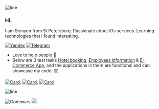 

![line](https://capsule-render.vercel.app/api?type=rect&color=gradient&height=1)

### Hi,
 I am Semyon from St Petersburg. Passionate about iOs services. Learning technologies that I found interesting.

  
[![Yandex](https://img.shields.io/badge/-gaidsemen@yandex.ru-F9DB60?style=flat-square&logo=Yandex&logoColor=FF3333)](mailto:gaidsemen@yandex.ru) [![Telegram](https://img.shields.io/badge/Telegram-blue?style=flat-square&logo=Telegram)](https://t.me/dilthey) 


* Love to help people :electric_plug:
* Below are 3 test tasks [Hotel booking](https://github.com/semaDilthey/HotelTest), [Employees information](https://github.com/semaDilthey/Employees-Info) & [E-Commerce App](https://github.com/semaDilthey/PhoneMall-Shopping-App), and the applications in them are functional and can showcase my code. :keyboard: 

[![Card](https://github-readme-stats-git-masterrstaa-rickstaa.vercel.app/api/pin?username=semadilthey&repo=HotelTest&show_owner=true&bg_color=22272E&text_color=9F9F9F&title_color=9F9F9F&icon_color=9F9F9F)](https://github.com/semaDilthey/HotelTest), [![Card](https://github-readme-stats-git-masterrstaa-rickstaa.vercel.app/api/pin?username=semadilthey&repo=Employees-Info&show_owner=true&bg_color=22272E&text_color=9F9F9F&title_color=9F9F9F&icon_color=9F9F9F)](https://github.com/semaDilthey/Employees-Info), [![Card](https://github-readme-stats-git-masterrstaa-rickstaa.vercel.app/api/pin?username=semadilthey&repo=PhoneMall-Shopping-App&show_owner=true&bg_color=22272E&text_color=9F9F9F&title_color=9F9F9F&icon_color=9F9F9F)](https://github.com/semaDilthey/PhoneMall-Shopping-App)


![line](https://capsule-render.vercel.app/api?type=rect&color=gradient&height=1)


![Codewars](https://github.r2v.ch/codewars?user=semadilthey&stroke=%23BB432C) 
![](https://komarev.com/ghpvc/?username=semaDilthey)
